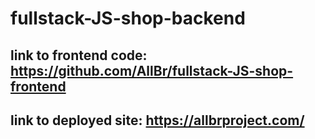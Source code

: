 # fullstack-JS-shop-backend

## link to frontend code: https://github.com/AllBr/fullstack-JS-shop-frontend
## link to deployed site: https://allbrproject.com/
